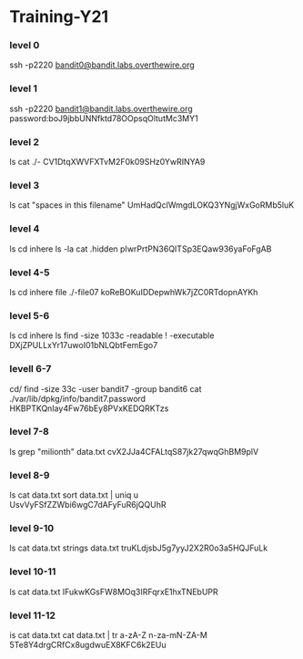 # Training-Y21
### level 0
ssh -p2220 bandit0@bandit.labs.overthewire.org
### level 1
ssh -p2220 bandit1@bandit.labs.overthewire.org
password:boJ9jbbUNNfktd78OOpsqOltutMc3MY1
### level 2
ls
cat ./-
CV1DtqXWVFXTvM2F0k09SHz0YwRINYA9
### level 3
ls
cat "spaces in this filename"
UmHadQclWmgdLOKQ3YNgjWxGoRMb5luK
### level 4
ls
cd inhere
ls -la
cat \.hidden
pIwrPrtPN36QITSp3EQaw936yaFoFgAB
### level 4-5
ls
cd inhere
file ./-file07
koReBOKuIDDepwhWk7jZC0RTdopnAYKh
### level 5-6
 ls
 cd inhere
 ls
 find -size 1033c -readable ! -executable
 DXjZPULLxYr17uwoI01bNLQbtFemEgo7
 ### levell 6-7
 cd/
 find -size 33c -user bandit7 -group bandit6
 cat ./var/lib/dpkg/info/bandit7.password
 HKBPTKQnIay4Fw76bEy8PVxKEDQRKTzs
 ### level 7-8
 ls
 grep "milionth" data.txt
 cvX2JJa4CFALtqS87jk27qwqGhBM9plV
 ### level 8-9
 ls
 cat data.txt
 sort data.txt | uniq u
 UsvVyFSfZZWbi6wgC7dAFyFuR6jQQUhR
 ### level 9-10
 ls
 cat data.txt
 strings data.txt
 truKLdjsbJ5g7yyJ2X2R0o3a5HQJFuLk
 ### level 10-11
 ls
 cat data.txt
 IFukwKGsFW8MOq3IRFqrxE1hxTNEbUPR
 ### level 11-12
 is
 cat data.txt
 cat data.txt | tr a-zA-Z n-za-mN-ZA-M
 5Te8Y4drgCRfCx8ugdwuEX8KFC6k2EUu
 
 
